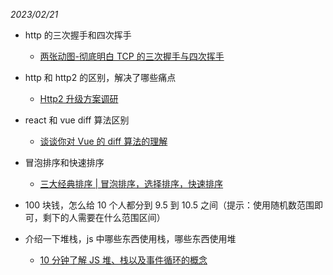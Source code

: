 _2023/02/21_

- http 的三次握手和四次挥手

  - [两张动图-彻底明白 TCP 的三次握手与四次挥手](https://blog.csdn.net/qzcsu/article/details/72861891)

- http 和 http2 的区别，解决了哪些痛点

  - [Http2 升级方案调研](https://www.cnblogs.com/wenzheshen/p/14480261.html)

- react 和 vue diff 算法区别

  - [谈谈你对 Vue 的 diff 算法的理解](https://www.cnblogs.com/PaturNax/p/16637349.html)

- 冒泡排序和快速排序

  - [三大经典排序 | 冒泡排序，选择排序，快速排序](https://zhuanlan.zhihu.com/p/42541704)

- 100 块钱，怎么给 10 个人都分到 9.5 到 10.5 之间（提示：使用随机数范围即可，剩下的人需要在什么范围区间）
- 介绍一下堆栈，js 中哪些东西使用栈，哪些东西使用堆

  - [10 分钟了解 JS 堆、栈以及事件循环的概念](https://juejin.cn/post/6844903618999500808)

